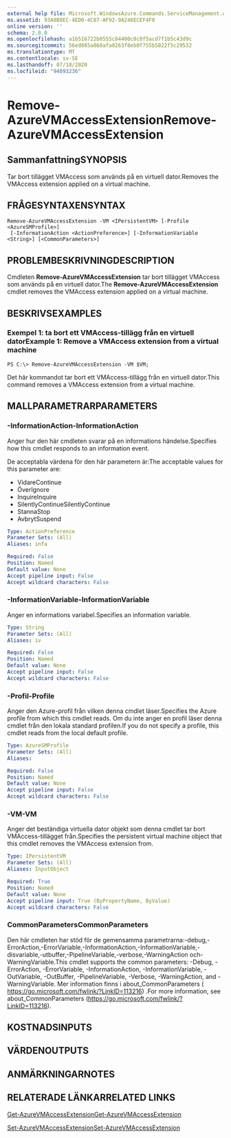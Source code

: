 ```yaml
---
external help file: Microsoft.WindowsAzure.Commands.ServiceManagement.dll-Help.xml
ms.assetid: 93A8B8EC-4ED0-4C87-AF92-9A246ECEF4F0
online version: ''
schema: 2.0.0
ms.openlocfilehash: a1b516722b0555c84400c0c8f5acd7f1b5c43d9c
ms.sourcegitcommit: 56ed085a868afa8263f8eb0f755b5822f5c29532
ms.translationtype: MT
ms.contentlocale: sv-SE
ms.lasthandoff: 07/18/2020
ms.locfileid: "94093236"
---
```

# <span data-ttu-id="3dfa5-101">Remove-AzureVMAccessExtension</span><span class="sxs-lookup"><span data-stu-id="3dfa5-101">Remove-AzureVMAccessExtension</span></span>

## <span data-ttu-id="3dfa5-102">Sammanfattning</span><span class="sxs-lookup"><span data-stu-id="3dfa5-102">SYNOPSIS</span></span>
<span data-ttu-id="3dfa5-103">Tar bort tillägget VMAccess som används på en virtuell dator.</span><span class="sxs-lookup"><span data-stu-id="3dfa5-103">Removes the VMAccess extension applied on a virtual machine.</span></span>

## <span data-ttu-id="3dfa5-104">FRÅGESYNTAXEN</span><span class="sxs-lookup"><span data-stu-id="3dfa5-104">SYNTAX</span></span>

```
Remove-AzureVMAccessExtension -VM <IPersistentVM> [-Profile <AzureSMProfile>]
 [-InformationAction <ActionPreference>] [-InformationVariable <String>] [<CommonParameters>]
```

## <span data-ttu-id="3dfa5-105">PROBLEMBESKRIVNING</span><span class="sxs-lookup"><span data-stu-id="3dfa5-105">DESCRIPTION</span></span>
<span data-ttu-id="3dfa5-106">Cmdleten **Remove-AzureVMAccessExtension** tar bort tillägget VMAccess som används på en virtuell dator.</span><span class="sxs-lookup"><span data-stu-id="3dfa5-106">The **Remove-AzureVMAccessExtension** cmdlet removes the VMAccess extension applied on a virtual machine.</span></span>

## <span data-ttu-id="3dfa5-107">BESKRIVS</span><span class="sxs-lookup"><span data-stu-id="3dfa5-107">EXAMPLES</span></span>

### <span data-ttu-id="3dfa5-108">Exempel 1: ta bort ett VMAccess-tillägg från en virtuell dator</span><span class="sxs-lookup"><span data-stu-id="3dfa5-108">Example 1: Remove a VMAccess extension from a virtual machine</span></span>
```
PS C:\> Remove-AzureVMAccessExtension -VM $VM;
```

<span data-ttu-id="3dfa5-109">Det här kommandot tar bort ett VMAccess-tillägg från en virtuell dator.</span><span class="sxs-lookup"><span data-stu-id="3dfa5-109">This command removes a VMAccess extension from a virtual machine.</span></span>

## <span data-ttu-id="3dfa5-110">MALLPARAMETRAR</span><span class="sxs-lookup"><span data-stu-id="3dfa5-110">PARAMETERS</span></span>

### <span data-ttu-id="3dfa5-111">-InformationAction</span><span class="sxs-lookup"><span data-stu-id="3dfa5-111">-InformationAction</span></span>
<span data-ttu-id="3dfa5-112">Anger hur den här cmdleten svarar på en informations händelse.</span><span class="sxs-lookup"><span data-stu-id="3dfa5-112">Specifies how this cmdlet responds to an information event.</span></span>

<span data-ttu-id="3dfa5-113">De acceptabla värdena för den här parametern är:</span><span class="sxs-lookup"><span data-stu-id="3dfa5-113">The acceptable values for this parameter are:</span></span>

- <span data-ttu-id="3dfa5-114">Vidare</span><span class="sxs-lookup"><span data-stu-id="3dfa5-114">Continue</span></span>
- <span data-ttu-id="3dfa5-115">Över</span><span class="sxs-lookup"><span data-stu-id="3dfa5-115">Ignore</span></span>
- <span data-ttu-id="3dfa5-116">Inquire</span><span class="sxs-lookup"><span data-stu-id="3dfa5-116">Inquire</span></span>
- <span data-ttu-id="3dfa5-117">SilentlyContinue</span><span class="sxs-lookup"><span data-stu-id="3dfa5-117">SilentlyContinue</span></span>
- <span data-ttu-id="3dfa5-118">Stanna</span><span class="sxs-lookup"><span data-stu-id="3dfa5-118">Stop</span></span>
- <span data-ttu-id="3dfa5-119">Avbryt</span><span class="sxs-lookup"><span data-stu-id="3dfa5-119">Suspend</span></span>

```yaml
Type: ActionPreference
Parameter Sets: (All)
Aliases: infa

Required: False
Position: Named
Default value: None
Accept pipeline input: False
Accept wildcard characters: False
```

### <span data-ttu-id="3dfa5-120">-InformationVariable</span><span class="sxs-lookup"><span data-stu-id="3dfa5-120">-InformationVariable</span></span>
<span data-ttu-id="3dfa5-121">Anger en informations variabel.</span><span class="sxs-lookup"><span data-stu-id="3dfa5-121">Specifies an information variable.</span></span>

```yaml
Type: String
Parameter Sets: (All)
Aliases: iv

Required: False
Position: Named
Default value: None
Accept pipeline input: False
Accept wildcard characters: False
```

### <span data-ttu-id="3dfa5-122">-Profil</span><span class="sxs-lookup"><span data-stu-id="3dfa5-122">-Profile</span></span>
<span data-ttu-id="3dfa5-123">Anger den Azure-profil från vilken denna cmdlet läser.</span><span class="sxs-lookup"><span data-stu-id="3dfa5-123">Specifies the Azure profile from which this cmdlet reads.</span></span>
<span data-ttu-id="3dfa5-124">Om du inte anger en profil läser denna cmdlet från den lokala standard profilen.</span><span class="sxs-lookup"><span data-stu-id="3dfa5-124">If you do not specify a profile, this cmdlet reads from the local default profile.</span></span>

```yaml
Type: AzureSMProfile
Parameter Sets: (All)
Aliases: 

Required: False
Position: Named
Default value: None
Accept pipeline input: False
Accept wildcard characters: False
```

### <span data-ttu-id="3dfa5-125">-VM</span><span class="sxs-lookup"><span data-stu-id="3dfa5-125">-VM</span></span>
<span data-ttu-id="3dfa5-126">Anger det beständiga virtuella dator objekt som denna cmdlet tar bort VMAccess-tillägget från.</span><span class="sxs-lookup"><span data-stu-id="3dfa5-126">Specifies the persistent virtual machine object that this cmdlet removes the VMAccess extension from.</span></span>

```yaml
Type: IPersistentVM
Parameter Sets: (All)
Aliases: InputObject

Required: True
Position: Named
Default value: None
Accept pipeline input: True (ByPropertyName, ByValue)
Accept wildcard characters: False
```

### <span data-ttu-id="3dfa5-127">CommonParameters</span><span class="sxs-lookup"><span data-stu-id="3dfa5-127">CommonParameters</span></span>
<span data-ttu-id="3dfa5-128">Den här cmdleten har stöd för de gemensamma parametrarna:-debug,-ErrorAction,-ErrorVariable,-InformationAction,-InformationVariable,-disvariable,-utbuffer,-PipelineVariable,-verbose,-WarningAction och-WarningVariable.</span><span class="sxs-lookup"><span data-stu-id="3dfa5-128">This cmdlet supports the common parameters: -Debug, -ErrorAction, -ErrorVariable, -InformationAction, -InformationVariable, -OutVariable, -OutBuffer, -PipelineVariable, -Verbose, -WarningAction, and -WarningVariable.</span></span> <span data-ttu-id="3dfa5-129">Mer information finns i about_CommonParameters ( https://go.microsoft.com/fwlink/?LinkID=113216) .</span><span class="sxs-lookup"><span data-stu-id="3dfa5-129">For more information, see about_CommonParameters (https://go.microsoft.com/fwlink/?LinkID=113216).</span></span>

## <span data-ttu-id="3dfa5-130">KOSTNADS</span><span class="sxs-lookup"><span data-stu-id="3dfa5-130">INPUTS</span></span>

## <span data-ttu-id="3dfa5-131">VÄRDEN</span><span class="sxs-lookup"><span data-stu-id="3dfa5-131">OUTPUTS</span></span>

## <span data-ttu-id="3dfa5-132">ANMÄRKNINGAR</span><span class="sxs-lookup"><span data-stu-id="3dfa5-132">NOTES</span></span>

## <span data-ttu-id="3dfa5-133">RELATERADE LÄNKAR</span><span class="sxs-lookup"><span data-stu-id="3dfa5-133">RELATED LINKS</span></span>

[<span data-ttu-id="3dfa5-134">Get-AzureVMAccessExtension</span><span class="sxs-lookup"><span data-stu-id="3dfa5-134">Get-AzureVMAccessExtension</span></span>](./Get-AzureVMAccessExtension.md)

[<span data-ttu-id="3dfa5-135">Set-AzureVMAccessExtension</span><span class="sxs-lookup"><span data-stu-id="3dfa5-135">Set-AzureVMAccessExtension</span></span>](./Set-AzureVMAccessExtension.md)


